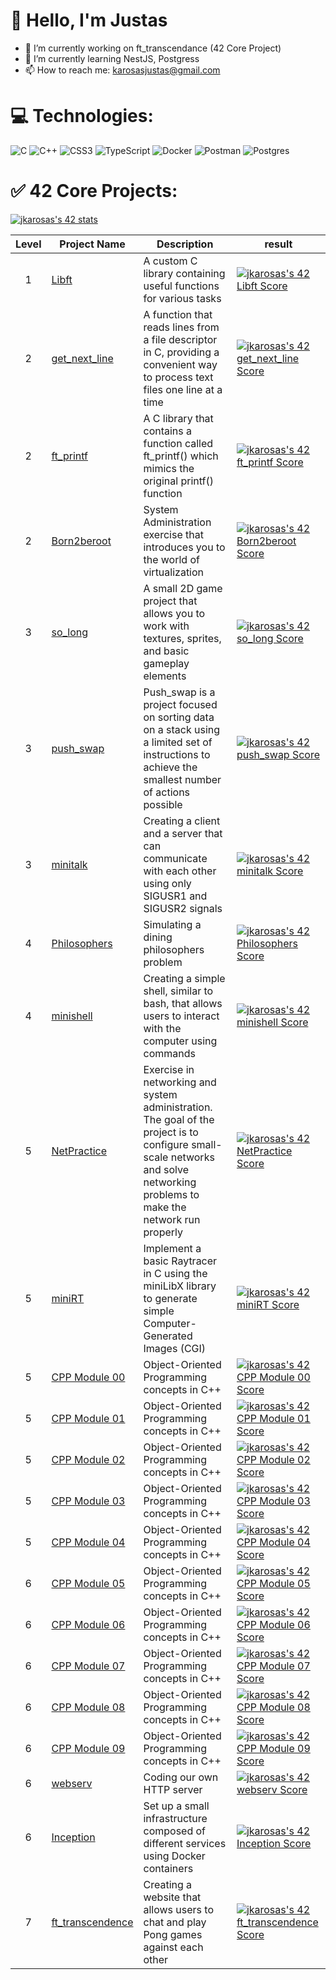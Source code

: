 # 👋 Hello, I'm Justas

- 🔭 I’m currently working on ft_transcendance (42 Core Project)
- 🌱 I’m currently learning NestJS, Postgress
- 📫 How to reach me: karosasjustas@gmail.com

# 💻 Technologies:
![C](https://img.shields.io/badge/c-%2300599C.svg?style=for-the-badge&logo=c&logoColor=white) ![C++](https://img.shields.io/badge/c++-%2300599C.svg?style=for-the-badge&logo=c%2B%2B&logoColor=white) ![CSS3](https://img.shields.io/badge/css3-%231572B6.svg?style=for-the-badge&logo=css3&logoColor=white) ![TypeScript](https://img.shields.io/badge/typescript-%23007ACC.svg?style=for-the-badge&logo=typescript&logoColor=white) ![Docker](https://img.shields.io/badge/docker-%230db7ed.svg?style=for-the-badge&logo=docker&logoColor=white) ![Postman](https://img.shields.io/badge/Postman-FF6C37?style=for-the-badge&logo=postman&logoColor=white) ![Postgres](https://img.shields.io/badge/postgres-%23316192.svg?style=for-the-badge&logo=postgresql&logoColor=white)

# ✅ 42 Core Projects:

[![jkarosas's 42 stats](https://badge42.vercel.app/api/v2/clknmr618001108mjxhcpt0ku/stats?cursusId=21&coalitionId=353)](https://github.com/JaeSeoKim/badge42)

| Level | Project Name      | Description                         | result |
|-------|-------------------|-------------------------------------|--------|
| <div align="center">1</div> | [Libft](https://github.com/Juzanok/Libft) | A custom C library containing useful functions for various tasks | [![jkarosas's 42 Libft Score](https://badge42.vercel.app/api/v2/clknmr618001108mjxhcpt0ku/project/2407639)](https://github.com/JaeSeoKim/badge42) |
| <div align="center">2</div> | [get_next_line](https://github.com/Juzanok/get_next_line) | A function that reads lines from a file descriptor in C, providing a convenient way to process text files one line at a time | [![jkarosas's 42 get_next_line Score](https://badge42.vercel.app/api/v2/clknmr618001108mjxhcpt0ku/project/2427707)](https://github.com/JaeSeoKim/badge42) |
| <div align="center">2</div> | [ft_printf](https://github.com/Juzanok/ft_printf) | A C library that contains a function called ft_printf() which mimics the original printf() function | [![jkarosas's 42 ft_printf Score](https://badge42.vercel.app/api/v2/clknmr618001108mjxhcpt0ku/project/2430454)](https://github.com/JaeSeoKim/badge42) |
| <div align="center">2</div> | [Born2beroot](https://github.com/Juzanok/Born2beroot) | System Administration exercise that introduces you to the world of virtualization | [![jkarosas's 42 Born2beroot Score](https://badge42.vercel.app/api/v2/clknmr618001108mjxhcpt0ku/project/2447089)](https://github.com/JaeSeoKim/badge42) |
| <div align="center">3</div> | [so_long](https://github.com/Juzanok/so_long) | A small 2D game project that allows you to work with textures, sprites, and basic gameplay elements | [![jkarosas's 42 so_long Score](https://badge42.vercel.app/api/v2/clknmr618001108mjxhcpt0ku/project/2527171)](https://github.com/JaeSeoKim/badge42) |
| <div align="center">3</div> | [push_swap](https://github.com/Juzanok/push_swap) | Push_swap is a project focused on sorting data on a stack using a limited set of instructions to achieve the smallest number of actions possible | [![jkarosas's 42 push_swap Score](https://badge42.vercel.app/api/v2/clknmr618001108mjxhcpt0ku/project/2465900)](https://github.com/JaeSeoKim/badge42) |
| <div align="center">3</div> | [minitalk](https://github.com/Juzanok/minitalk) | Creating a client and a server that can communicate with each other using only SIGUSR1 and SIGUSR2 signals | [![jkarosas's 42 minitalk Score](https://badge42.vercel.app/api/v2/clknmr618001108mjxhcpt0ku/project/2529292)](https://github.com/JaeSeoKim/badge42) |
| <div align="center">4</div> | [Philosophers](https://github.com/Juzanok/Philosophers) | Simulating a dining philosophers problem | [![jkarosas's 42 Philosophers Score](https://badge42.vercel.app/api/v2/clknmr618001108mjxhcpt0ku/project/2540060)](https://github.com/JaeSeoKim/badge42) |
| <div align="center">4</div> | [minishell](https://github.com/Juzanok/minishell) | Creating a simple shell, similar to bash, that allows users to interact with the computer using commands | [![jkarosas's 42 minishell Score](https://badge42.vercel.app/api/v2/clknmr618001108mjxhcpt0ku/project/2621799)](https://github.com/JaeSeoKim/badge42) |
| <div align="center">5</div> | [NetPractice](https://github.com/Juzanok/NetPractice) | Exercise in networking and system administration. The goal of the project is to configure small-scale networks and solve networking problems to make the network run properly | [![jkarosas's 42 NetPractice Score](https://badge42.vercel.app/api/v2/clknmr618001108mjxhcpt0ku/project/2775704)](https://github.com/JaeSeoKim/badge42) |
| <div align="center">5</div> | [miniRT](https://github.com/Juzanok/miniRT) | Implement a basic Raytracer in C using the miniLibX library to generate simple Computer-Generated Images (CGI) | [![jkarosas's 42 miniRT Score](https://badge42.vercel.app/api/v2/clknmr618001108mjxhcpt0ku/project/2903399)](https://github.com/JaeSeoKim/badge42) |
| <div align="center">5</div> | [CPP Module 00](https://github.com/Juzanok/CPP_Modules/tree/main/00) | Object-Oriented Programming concepts in C++ | [![jkarosas's 42 CPP Module 00 Score](https://badge42.vercel.app/api/v2/clknmr618001108mjxhcpt0ku/project/2768962)](https://github.com/JaeSeoKim/badge42) |
| <div align="center">5</div> | [CPP Module 01](https://github.com/Juzanok/CPP_Modules/tree/main/01) | Object-Oriented Programming concepts in C++ | [![jkarosas's 42 CPP Module 01 Score](https://badge42.vercel.app/api/v2/clknmr618001108mjxhcpt0ku/project/2775862)](https://github.com/JaeSeoKim/badge42) |
| <div align="center">5</div> | [CPP Module 02](https://github.com/Juzanok/CPP_Modules/tree/main/02) | Object-Oriented Programming concepts in C++ | [![jkarosas's 42 CPP Module 02 Score](https://badge42.vercel.app/api/v2/clknmr618001108mjxhcpt0ku/project/2829191)](https://github.com/JaeSeoKim/badge42) |
| <div align="center">5</div> | [CPP Module 03](https://github.com/Juzanok/CPP_Modules/tree/main/03) | Object-Oriented Programming concepts in C++ | [![jkarosas's 42 CPP Module 03 Score](https://badge42.vercel.app/api/v2/clknmr618001108mjxhcpt0ku/project/2851244)](https://github.com/JaeSeoKim/badge42) |
| <div align="center">5</div> | [CPP Module 04](https://github.com/Juzanok/CPP_Modules/tree/main/04) | Object-Oriented Programming concepts in C++ | [![jkarosas's 42 CPP Module 04 Score](https://badge42.vercel.app/api/v2/clknmr618001108mjxhcpt0ku/project/2858907)](https://github.com/JaeSeoKim/badge42) |
| <div align="center">6</div> | [CPP Module 05](https://github.com/Juzanok/CPP_Modules/tree/main/05) | Object-Oriented Programming concepts in C++ | [![jkarosas's 42 CPP Module 05 Score](https://badge42.vercel.app/api/v2/clknmr618001108mjxhcpt0ku/project/2863242)](https://github.com/JaeSeoKim/badge42) |
| <div align="center">6</div> | [CPP Module 06](https://github.com/Juzanok/CPP_Modules/tree/main/06) | Object-Oriented Programming concepts in C++ | [![jkarosas's 42 CPP Module 06 Score](https://badge42.vercel.app/api/v2/clknmr618001108mjxhcpt0ku/project/2871308)](https://github.com/JaeSeoKim/badge42) |
| <div align="center">6</div> | [CPP Module 07](https://github.com/Juzanok/CPP_Modules/tree/main/07) | Object-Oriented Programming concepts in C++ | [![jkarosas's 42 CPP Module 07 Score](https://badge42.vercel.app/api/v2/clknmr618001108mjxhcpt0ku/project/2887396)](https://github.com/JaeSeoKim/badge42) |
| <div align="center">6</div> | [CPP Module 08](https://github.com/Juzanok/CPP_Modules/tree/main/08) | Object-Oriented Programming concepts in C++ | [![jkarosas's 42 CPP Module 08 Score](https://badge42.vercel.app/api/v2/clknmr618001108mjxhcpt0ku/project/2894267)](https://github.com/JaeSeoKim/badge42) |
| <div align="center">6</div> | [CPP Module 09](https://github.com/Juzanok/CPP_Modules/tree/main/09) | Object-Oriented Programming concepts in C++ | [![jkarosas's 42 CPP Module 09 Score](https://badge42.vercel.app/api/v2/clknmr618001108mjxhcpt0ku/project/3026640)](https://github.com/JaeSeoKim/badge42) |
| <div align="center">6</div> | [webserv](https://github.com/Juzanok/webserv) | Coding our own HTTP server | [![jkarosas's 42 webserv Score](https://badge42.vercel.app/api/v2/clknmr618001108mjxhcpt0ku/project/3012731)](https://github.com/JaeSeoKim/badge42) |
| <div align="center">6</div> | [Inception](https://github.com/Juzanok/Inception) | Set up a small infrastructure composed of different services using Docker containers |  [![jkarosas's 42 Inception Score](https://badge42.vercel.app/api/v2/clknmr618001108mjxhcpt0ku/project/3012579)](https://github.com/JaeSeoKim/badge42) |
| <div align="center">7</div> | [ft_transcendence](https://github.com/jpa-rocha/master_of_pong) | Creating a website that allows users to chat and play Pong games against each other | [![jkarosas's 42 ft_transcendence Score](https://badge42.vercel.app/api/v2/clknmr618001108mjxhcpt0ku/project/3205842)](https://github.com/JaeSeoKim/badge42) |
